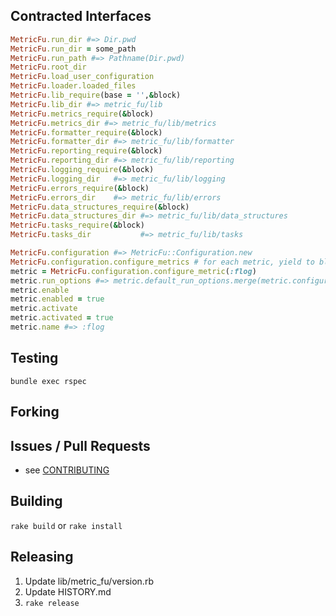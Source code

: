 ## Contracted Interfaces

```ruby
MetricFu.run_dir #=> Dir.pwd
MetricFu.run_dir = some_path
MetricFu.run_path #=> Pathname(Dir.pwd)
MetricFu.root_dir
MetricFu.load_user_configuration
MetricFu.loader.loaded_files
MetricFu.lib_require(base = '',&block)
MetricFu.lib_dir #=> metric_fu/lib
MetricFu.metrics_require(&block)
MetricFu.metrics_dir #=> metric_fu/lib/metrics
MetricFu.formatter_require(&block)
MetricFu.formatter_dir #=> metric_fu/lib/formatter
MetricFu.reporting_require(&block)
MetricFu.reporting_dir #=> metric_fu/lib/reporting
MetricFu.logging_require(&block)
MetricFu.logging_dir   #=> metric_fu/lib/logging
MetricFu.errors_require(&block)
MetricFu.errors_dir    #=> metric_fu/lib/errors
MetricFu.data_structures_require(&block)
MetricFu.data_structures_dir #=> metric_fu/lib/data_structures
MetricFu.tasks_require(&block)
MetricFu.tasks_dir           #=> metric_fu/lib/tasks

MetricFu.configuration #=> MetricFu::Configuration.new
MetricFu.configuration.configure_metrics # for each metric, yield to block or runs enable, activate 
metric = MetricFu.configuration.configure_metric(:flog)
metric.run_options #=> metric.default_run_options.merge(metric.configured_run_options)
metric.enable
metric.enabled = true
metric.activate
metric.activated = true
metric.name #=> :flog
```

## Testing

`bundle exec rspec`

## Forking

## Issues / Pull Requests

* see [CONTRIBUTING](CONTRIBUTING.md)

## Building

`rake build` or `rake install`

## Releasing

1. Update lib/metric_fu/version.rb
2. Update HISTORY.md
3. `rake release`
